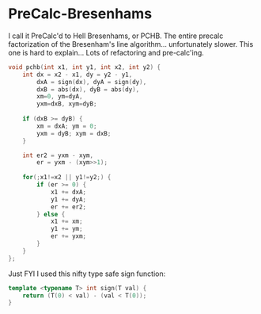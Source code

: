 # PreCalc-Bresenhams
I call it PreCalc'd to Hell Bresenhams, or PCHB. The entire precalc factorization of the Bresenham's line algorithm... unfortunately slower. This one is hard to explain... Lots of refactoring and pre-calc'ing.
```C++
void pchb(int x1, int y1, int x2, int y2) {
    int dx = x2 - x1, dy = y2 - y1,
        dxA = sign(dx), dyA = sign(dy),
        dxB = abs(dx), dyB = abs(dy),
        xm=0, ym=dyA,
        yxm=dxB, xym=dyB;
    
    if (dxB >= dyB) {
        xm = dxA; ym = 0;
        yxm = dyB; xym = dxB;
    }

    int er2 = yxm - xym,
        er = yxm - (xym>>1);
   
    for(;x1!=x2 || y1!=y2;) {
        if (er >= 0) {
            x1 += dxA;
            y1 += dyA;
            er += er2;
        } else {
            x1 += xm;
            y1 += ym;
            er += yxm;
        }
    }
};
```
Just FYI I used this nifty type safe sign function:
```C++
template <typename T> int sign(T val) {
    return (T(0) < val) - (val < T(0));
}
```
